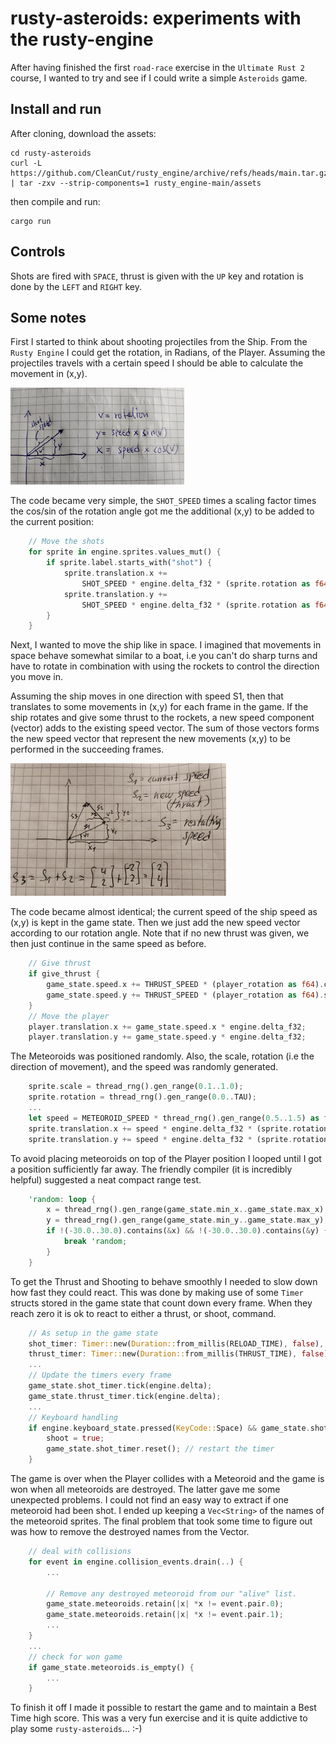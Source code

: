 # rusty-asteroids: experiments with the rusty-engine

After having finished the first `road-race` exercise
in the `Ultimate Rust 2` course, I wanted to try and
see if I could write a simple `Asteroids` game.

## Install and run

After cloning, download the assets:

    cd rusty-asteroids
    curl -L https://github.com/CleanCut/rusty_engine/archive/refs/heads/main.tar.gz | tar -zxv --strip-components=1 rusty_engine-main/assets

then compile and run:

    cargo run
    
## Controls

Shots are fired with `SPACE`, thrust is given with the `UP` key 
and rotation is done by the `LEFT` and `RIGHT` key.

## Some notes

First I started to think about shooting projectiles from the Ship.
From the `Rusty Engine` I could get the rotation, in Radians, of
the Player. Assuming the projectiles travels with a certain speed
I should be able to calculate the movement in (x,y).

![](shoot-small.png)

The code became very simple, the `SHOT_SPEED` times a scaling factor
times the cos/sin of the rotation angle got me the additional (x,y)
to be added to the current position:

``` rust
    // Move the shots
    for sprite in engine.sprites.values_mut() {
        if sprite.label.starts_with("shot") {
            sprite.translation.x +=
                SHOT_SPEED * engine.delta_f32 * (sprite.rotation as f64).cos() as f32;
            sprite.translation.y +=
                SHOT_SPEED * engine.delta_f32 * (sprite.rotation as f64).sin() as f32;
        }
    }
```

Next, I wanted to move the ship like in space. I imagined
that movements in space behave somewhat similar to a boat,
i.e you can't do sharp turns and have to rotate in combination
with using the rockets to control the direction you move in.

Assuming the ship moves in one direction with speed S1,
then that translates to some movements in (x,y) for each 
frame in the game. If the ship rotates and give some thrust
to the rockets, a new speed component (vector) adds to the
existing speed vector. The sum of those vectors forms the
new speed vector that represent the new movements (x,y)
to be performed in the succeeding frames.

![](speed-small.png)

The code became almost identical; the current speed of the
ship speed as (x,y) is kept in the game state. Then we just
add the new speed vector according to our rotation angle.
Note that if no new thrust was given, we then just continue
in the same speed as before. 

``` rust
    // Give thrust
    if give_thrust {
        game_state.speed.x += THRUST_SPEED * (player_rotation as f64).cos() as f32;
        game_state.speed.y += THRUST_SPEED * (player_rotation as f64).sin() as f32;
    }
    // Move the player
    player.translation.x += game_state.speed.x * engine.delta_f32;
    player.translation.y += game_state.speed.y * engine.delta_f32;
```

The Meteoroids was positioned randomly. Also, the scale, rotation
(i.e the direction of movement), and the speed was randomly generated.

``` rust
    sprite.scale = thread_rng().gen_range(0.1..1.0);
    sprite.rotation = thread_rng().gen_range(0.0..TAU);
    ...
    let speed = METEOROID_SPEED * thread_rng().gen_range(0.5..1.5) as f32;
    sprite.translation.x += speed * engine.delta_f32 * (sprite.rotation as f64).cos() as f32;
    sprite.translation.y += speed * engine.delta_f32 * (sprite.rotation as f64).cos() as f32;
```

To avoid placing meteoroids on top of the Player position I looped
until I got a position sufficiently far away. The friendly compiler
(it is incredibly helpful) suggested a neat compact range test. 

``` rust
    'random: loop {
        x = thread_rng().gen_range(game_state.min_x..game_state.max_x);
        y = thread_rng().gen_range(game_state.min_y..game_state.max_y);
        if !(-30.0..30.0).contains(&x) && !(-30.0..30.0).contains(&y) {
            break 'random;
        }
    }
```

To get the Thrust and Shooting to behave smoothly I needed to slow down
how fast they could react. This was done by making use of some `Timer`
structs stored in the game state that count down every frame. When they
reach zero it is ok to react to either a thrust, or shoot, command.

``` rust
    // As setup in the game state
    shot_timer: Timer::new(Duration::from_millis(RELOAD_TIME), false),
    thrust_timer: Timer::new(Duration::from_millis(THRUST_TIME), false),
    ...
    // Update the timers every frame
    game_state.shot_timer.tick(engine.delta);
    game_state.thrust_timer.tick(engine.delta);
    ...
    // Keyboard handling
    if engine.keyboard_state.pressed(KeyCode::Space) && game_state.shot_timer.finished() {
        shoot = true;
        game_state.shot_timer.reset(); // restart the timer
    }
```


The game is over when the Player collides with a Meteoroid and the 
game is won when all meteoroids are destroyed. The latter gave me 
some unexpected problems. I could not find an easy way to extract
if one meteoroid had been shot. I ended up keeping a `Vec<String>`
of the names of the meteoroid sprites. The final problem that
took some time to figure out was how to remove the destroyed names
from the Vector.

``` rust
    // deal with collisions
    for event in engine.collision_events.drain(..) {
        ...
        
        // Remove any destroyed meteoroid from our "alive" list.
        game_state.meteoroids.retain(|x| *x != event.pair.0);
        game_state.meteoroids.retain(|x| *x != event.pair.1);
        ...
    }
    ...
    // check for won game
    if game_state.meteoroids.is_empty() {
        ...
    }
```

To finish it off I made it possible to restart the game and to maintain
a Best Time high score. This was a very fun exercise and it is quite addictive
to play some `rusty-asteroids`... :-)
